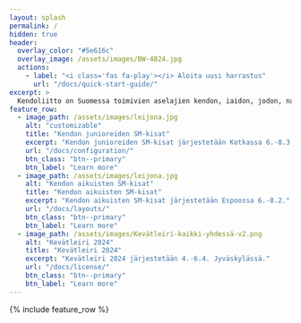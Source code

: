 ```yaml
---
layout: splash
permalink: /
hidden: true
header:
  overlay_color: "#5e616c"
  overlay_image: /assets/images/BW-4824.jpg
  actions:
    - label: "<i class='fas fa-play'></i> Aloita uusi harrastus"
      url: "/docs/quick-start-guide/"
excerpt: >
  Kendoliitto on Suomessa toimivien aselajien kendon, iaidon, jodon, naginatan ja sports chanbaran kattojärjestön. Liiton lajit tarjoavat monipuolista liikuntaa lapsille, nuorille, ja aikuisille läpi elämän. Liitto on perustettu vuonna 1986 ja siihen kuuluu yli 30 jäsenseuraa, joissa on lähes 1 000 harrastajaa. 
feature_row:
  - image_path: /assets/images/leijona.jpg
    alt: "customizable"
    title: "Kendon junioreiden SM-kisat"
    excerpt: "Kendon junioreiden SM-kisat järjestetään Kotkassa 6.-8.3."
    url: "/docs/configuration/"
    btn_class: "btn--primary"
    btn_label: "Learn more"
  - image_path: /assets/images/leijona.jpg
    alt: "Kendon aikuisten SM-kisat"
    title: "Kendon aikuisten SM-kisat"
    excerpt: "Kendon aikuisten SM-kisat järjestetään Espoossa 6.-8.2."
    url: "/docs/layouts/"
    btn_class: "btn--primary"
    btn_label: "Learn more"
  - image_path: /assets/images/Kevätleiri-kaikki-yhdessä-v2.png
    alt: "Kevätleiri 2024"
    title: "Kevätleiri 2024"
    excerpt: "Kevätleiri 2024 järjestetään 4.-6.4. Jyväskylässä."
    url: "/docs/license/"
    btn_class: "btn--primary"
    btn_label: "Learn more"      
---
```


{% include feature_row %}